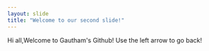 ```yaml
---
layout: slide
title: "Welcome to our second slide!"
---
```

Hi all,Welcome to Gautham's Github!
Use the left arrow to go back!
